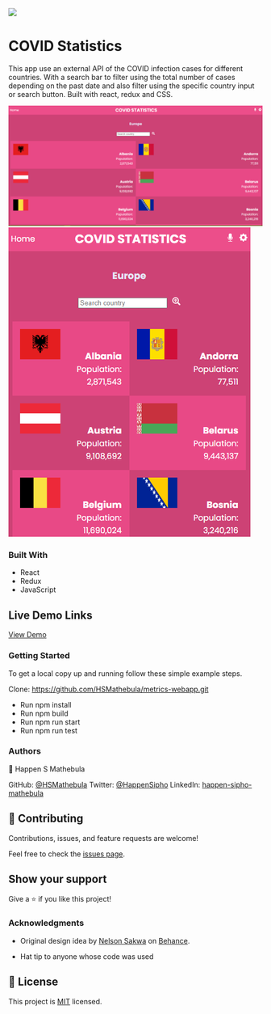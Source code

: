 ![](https://img.shields.io/badge/Microverse-blueviolet)

# COVID Statistics
This app use an external API of the COVID infection cases for different countries. With a search bar to filter using the total number of cases depending on the past date and also filter using the specific country input or search button. Built with react, redux and CSS.

![screenshot](src/assets/Screenshot_1.png)
![screenshot](src/assets/Screenshot_2.png)

### Built With
- React
- Redux
- JavaScript

## Live Demo Links
[View Demo](https://europe-covid-stats.netlify.app/)

### Getting Started
To get a local copy up and running follow these simple example steps.

Clone: https://github.com/HSMathebula/metrics-webapp.git

- Run npm install
- Run npm build
- Run npm run start
- Run npm run test

### Authors
👤 Happen S Mathebula

GitHub: [@HSMathebula](https://github.com/lembani)
Twitter: [@HappenSipho](https://twitter.com/lembani_)
LinkedIn: [happen-sipho-mathebula](www.linkedin.com/in/happen-sipho-mathebula)

## 🤝 Contributing

Contributions, issues, and feature requests are welcome!

Feel free to check the [issues page](../../issues/).

## Show your support

Give a ⭐️ if you like this project!

### Acknowledgments

- Original design idea by [Nelson Sakwa](https://www.behance.net/sakwadesignstudio) on [Behance](https://www.behance.net/gallery/31579789/Ballhead-App-(Free-PSDs)).

- Hat tip to anyone whose code was used

## 📝 License

This project is [MIT](./MIT.md) licensed.